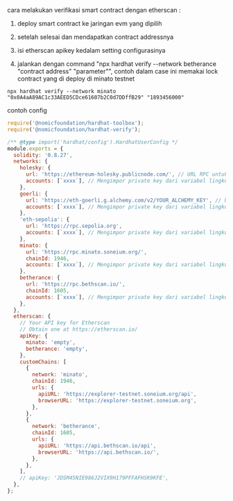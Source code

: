 cara melakukan verifikasi smart contract dengan etherscan :

1. deploy smart contract ke jaringan evm yang dipilih
2. setelah selesai dan mendapatkan contract addressnya
3. isi etherscan apikey kedalam setting configurasinya

4. jalankan dengan command "npx hardhat verify --network betherance "contract address" "parameter"", contoh dalam case ini memakai lock contract yang di deploy di minato testnet

```
npx hardhat verify --network minato "0x0A4aA89AC1c33AEED5CDce61607b2C0d7DDffB29" "1893456000"
```

contoh config

```javascript
require('@nomicfoundation/hardhat-toolbox');
require('@nomicfoundation/hardhat-verify');

/** @type import('hardhat/config').HardhatUserConfig */
module.exports = {
  solidity: '0.8.27',
  networks: {
    holesky: {
      url: 'https://ethereum-holesky.publicnode.com/', // URL RPC untuk jaringan BSC Testnet
      accounts: [`xxxx`], // Mengimpor private key dari variabel lingkungan
    },
    goerli: {
      url: 'https://eth-goerli.g.alchemy.com/v2/YOUR_ALCHEMY_KEY', // URL RPC untuk Ethereum Goerli Testnet
      accounts: [`xxxx`], // Mengimpor private key dari variabel lingkungan
    },
    'eth-sepolia': {
      url: 'https://rpc.sepolia.org',
      accounts: [`xxxx`], // Mengimpor private key dari variabel lingkungan
    },
    minato: {
      url: 'https://rpc.minato.soneium.org/',
      chainId: 1946,
      accounts: [`xxxx`], // Mengimpor private key dari variabel lingkungan
    },
    betherance: {
      url: 'https://rpc.bethscan.io/',
      chainId: 1605,
      accounts: [`xxxx`], // Mengimpor private key dari variabel lingkungan
    },
  },
  etherscan: {
    // Your API key for Etherscan
    // Obtain one at https://etherscan.io/
    apiKey: {
      minato: 'empty',
      betherance: 'empty',
    },
    customChains: [
      {
        network: 'minato',
        chainId: 1946,
        urls: {
          apiURL: 'https://explorer-testnet.soneium.org/api',
          browserURL: 'https://explorer-testnet.soneium.org',
        },
      },
      {
        network: 'betherance',
        chainId: 1605,
        urls: {
          apiURL: 'https://api.bethscan.io/api',
          browserURL: 'https://api.bethscan.io/',
        },
      },
    ],
    // apiKey: 'JDSM45NIE986J2VIX9H179PFFAFHSK9KFE',
  },
};
```
